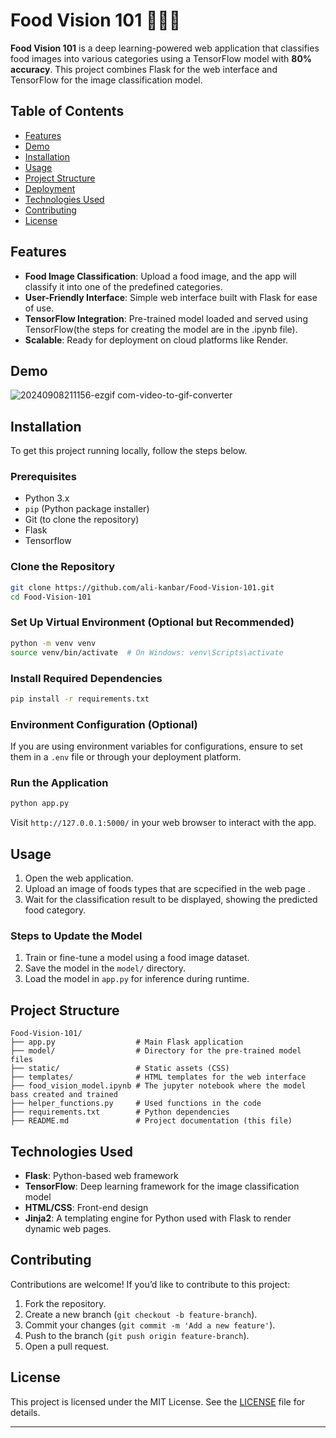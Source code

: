 # Food Vision 101 🍕🍔🍟

**Food Vision 101** is a deep learning-powered web application that classifies food images into various categories using a TensorFlow model with **80% accuracy**. This project combines Flask for the web interface and TensorFlow for the image classification model.

## Table of Contents
- [Features](#features)
- [Demo](#demo)
- [Installation](#installation)
- [Usage](#usage)
- [Project Structure](#project-structure)
- [Deployment](#deployment)
- [Technologies Used](#technologies-used)
- [Contributing](#contributing)
- [License](#license)

## Features
- **Food Image Classification**: Upload a food image, and the app will classify it into one of the predefined categories.
- **User-Friendly Interface**: Simple web interface built with Flask for ease of use.
- **TensorFlow Integration**: Pre-trained model loaded and served using TensorFlow(the steps for creating the model are in the .ipynb file).
- **Scalable**: Ready for deployment on cloud platforms like Render.

## Demo
![20240908211156-ezgif com-video-to-gif-converter](https://github.com/user-attachments/assets/6423832e-b163-410e-8055-810d9f6dd88a)


## Installation

To get this project running locally, follow the steps below.

### Prerequisites
- Python 3.x
- `pip` (Python package installer)
- Git (to clone the repository)
- Flask
- Tensorflow

### Clone the Repository
```bash
git clone https://github.com/ali-kanbar/Food-Vision-101.git
cd Food-Vision-101
```

### Set Up Virtual Environment (Optional but Recommended)
```bash
python -m venv venv
source venv/bin/activate  # On Windows: venv\Scripts\activate
```

### Install Required Dependencies
```bash
pip install -r requirements.txt
```

### Environment Configuration (Optional)
If you are using environment variables for configurations, ensure to set them in a `.env` file or through your deployment platform.

### Run the Application
```bash
python app.py
```

Visit `http://127.0.0.1:5000/` in your web browser to interact with the app.

## Usage

1. Open the web application.
2. Upload an image of foods types that are scpecified in the web page .
3. Wait for the classification result to be displayed, showing the predicted food category.

### Steps to Update the Model
1. Train or fine-tune a model using a food image dataset.
2. Save the model in the `model/` directory.
3. Load the model in `app.py` for inference during runtime.

## Project Structure
```plaintext
Food-Vision-101/
├── app.py                  # Main Flask application
├── model/                  # Directory for the pre-trained model files
├── static/                 # Static assets (CSS)
├── templates/              # HTML templates for the web interface
├── food_vision_model.ipynb # The jupyter notebook where the model bass created and trained
├── helper_functions.py     # Used functions in the code 
├── requirements.txt        # Python dependencies
├── README.md               # Project documentation (this file)
```

## Technologies Used
- **Flask**: Python-based web framework
- **TensorFlow**: Deep learning framework for the image classification model
- **HTML/CSS**: Front-end design
- **Jinja2**: A templating engine for Python used with Flask to render dynamic web pages.

## Contributing

Contributions are welcome! If you’d like to contribute to this project:

1. Fork the repository.
2. Create a new branch (`git checkout -b feature-branch`).
3. Commit your changes (`git commit -m 'Add a new feature'`).
4. Push to the branch (`git push origin feature-branch`).
5. Open a pull request.

## License

This project is licensed under the MIT License. See the [LICENSE](LICENSE) file for details.

---
